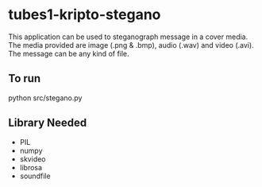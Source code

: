 # tubes1-kripto-stegano
This application can be used to steganograph message in a cover media. The media provided are image (.png & .bmp), audio (.wav) and video (.avi). The message can be any kind of file.

## To run
python src/stegano.py

## Library Needed
- PIL
- numpy
- skvideo
- librosa
- soundfile